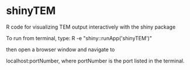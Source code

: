 shinyTEM
========

R code for visualizing TEM output interactively with the shiny package

To run from terminal, type:
R -e "shiny::runApp('shinyTEM')"

then open a browser window and navigate to 

localhost:portNumber, where portNumber is the port listed in the terminal.


